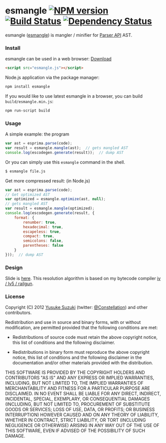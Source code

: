 # esmangle [![NPM version][npm-image]][npm-url] [![Build Status][travis-image]][travis-url] [![Dependency Status][daviddm-url]][daviddm-image]

esmangle ([esmangle](http://github.com/estools/esmangle)) is
mangler / minifier for [Parser API](https://developer.mozilla.org/en/SpiderMonkey/Parser_API) AST.

### Install

esmangle can be used in a web browser: <a href="http://constellation.github.com/esmangle/javascripts/esmangle.js" target="_blank">Download</a>

```html
<script src="esmangle.js"></script>
```


Node.js application via the package manager:

```sh
npm install esmangle
```

If you would like to use latest esmangle in a browser, you can build `build/esmangle.min.js`:

```sh
npm run-script build
```


### Usage

A simple example: the program

```js
var ast = esprima.parse(code);
var result = esmangle.mangle(ast);  // gets mangled AST
console.log(escodegen.generate(result));  // dump AST
```

Or you can simply use this `esmangle` command in the shell.

```sh
$ esmangle file.js
```

Get more compressed result: (in Node.js)

```js
var ast = esprima.parse(code);
// Get optimized AST
var optimized = esmangle.optimize(ast, null);
// gets mangled AST
var result = esmangle.mangle(optimized);
console.log(escodegen.generate(result, {
    format: {
        renumber: true,
        hexadecimal: true,
        escapeless: true,
        compact: true,
        semicolons: false,
        parentheses: false
    }
}));  // dump AST
```


### Design

Slide is [here](https://speakerdeck.com/constellation/escodegen-and-esmangle-using-mozilla-javascript-ast-as-an-ir).
This resolution algorithm is based on my bytecode compiler [iv / lv5 / railgun](https://github.com/Constellation/iv/tree/master/iv/lv5/railgun).

### License

Copyright (C) 2012 [Yusuke Suzuki](http://github.com/Constellation)
 (twitter: [@Constellation](http://twitter.com/Constellation)) and other contributors.

Redistribution and use in source and binary forms, with or without
modification, are permitted provided that the following conditions are met:

  * Redistributions of source code must retain the above copyright
    notice, this list of conditions and the following disclaimer.

  * Redistributions in binary form must reproduce the above copyright
    notice, this list of conditions and the following disclaimer in the
    documentation and/or other materials provided with the distribution.

THIS SOFTWARE IS PROVIDED BY THE COPYRIGHT HOLDERS AND CONTRIBUTORS "AS IS"
AND ANY EXPRESS OR IMPLIED WARRANTIES, INCLUDING, BUT NOT LIMITED TO, THE
IMPLIED WARRANTIES OF MERCHANTABILITY AND FITNESS FOR A PARTICULAR PURPOSE
ARE DISCLAIMED. IN NO EVENT SHALL <COPYRIGHT HOLDER> BE LIABLE FOR ANY
DIRECT, INDIRECT, INCIDENTAL, SPECIAL, EXEMPLARY, OR CONSEQUENTIAL DAMAGES
(INCLUDING, BUT NOT LIMITED TO, PROCUREMENT OF SUBSTITUTE GOODS OR SERVICES;
LOSS OF USE, DATA, OR PROFITS; OR BUSINESS INTERRUPTION) HOWEVER CAUSED AND
ON ANY THEORY OF LIABILITY, WHETHER IN CONTRACT, STRICT LIABILITY, OR TORT
(INCLUDING NEGLIGENCE OR OTHERWISE) ARISING IN ANY WAY OUT OF THE USE OF
THIS SOFTWARE, EVEN IF ADVISED OF THE POSSIBILITY OF SUCH DAMAGE.


[npm-url]: https://npmjs.org/package/esmangle
[npm-image]: https://badge.fury.io/js/esmangle.png
[travis-url]: https://travis-ci.org/estools/esmangle
[travis-image]: https://travis-ci.org/estools/esmangle.png?branch=master
[coveralls-url]: https://coveralls.io/r/estools/esmangle
[coveralls-image]: https://coveralls.io/repos/estools/esmangle/badge.png
[depstat-url]: https://david-dm.org/estools/esmangle
[depstat-image]: https://david-dm.org/estools/esmangle.png
[daviddm-url]: https://david-dm.org/estools/esmangle.png?theme=shields.io
[daviddm-image]: https://david-dm.org/estools/esmangle
